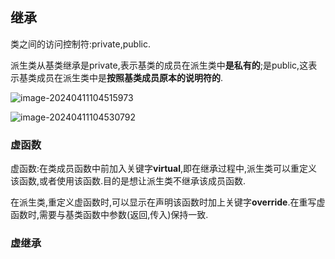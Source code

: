 ## 继承

类之间的访问控制符:private,public.

派生类从基类继承是private,表示基类的成员在派生类中**是私有的**;是public,这表示基类成员在派生类中是**按照基类成员原本的说明符的**.

![image-20240411104515973](https://gitee.com/tech-Hao/mac_picgo/raw/master/202404111045689.png)

![image-20240411104530792](https://gitee.com/tech-Hao/mac_picgo/raw/master/202404111045172.png)

### 虚函数

虚函数:在类成员函数中前加入关键字**virtual**,即在继承过程中,派生类可以重定义该函数,或者使用该函数.目的是想让派生类不继承该成员函数.

在派生类,重定义虚函数时,可以显示在声明该函数时加上关键字**override**.在重写虚函数时,需要与基类函数中参数(返回,传入)保持一致.

### 虚继承
